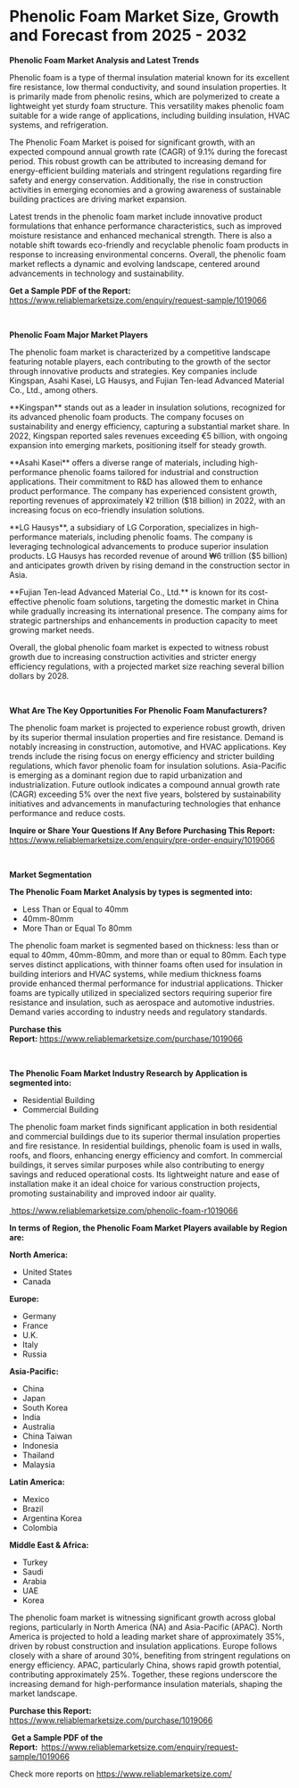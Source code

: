 <p><h1>Phenolic Foam Market Size, Growth and Forecast from 2025 - 2032</h1></p><p><strong>Phenolic Foam Market Analysis and Latest Trends</strong></p>
<p><p>Phenolic foam is a type of thermal insulation material known for its excellent fire resistance, low thermal conductivity, and sound insulation properties. It is primarily made from phenolic resins, which are polymerized to create a lightweight yet sturdy foam structure. This versatility makes phenolic foam suitable for a wide range of applications, including building insulation, HVAC systems, and refrigeration.</p><p>The Phenolic Foam Market is poised for significant growth, with an expected compound annual growth rate (CAGR) of 9.1% during the forecast period. This robust growth can be attributed to increasing demand for energy-efficient building materials and stringent regulations regarding fire safety and energy conservation. Additionally, the rise in construction activities in emerging economies and a growing awareness of sustainable building practices are driving market expansion.</p><p>Latest trends in the phenolic foam market include innovative product formulations that enhance performance characteristics, such as improved moisture resistance and enhanced mechanical strength. There is also a notable shift towards eco-friendly and recyclable phenolic foam products in response to increasing environmental concerns. Overall, the phenolic foam market reflects a dynamic and evolving landscape, centered around advancements in technology and sustainability.</p></p>
<p><strong>Get a Sample PDF of the Report:&nbsp;</strong> <a href="https://www.reliablemarketsize.com/enquiry/request-sample/1019066?utm_campaign=2273&utm_medium=2&utm_source=Github&utm_content=ia&utm_term=30012025&utm_id=phenolic-foam">https://www.reliablemarketsize.com/enquiry/request-sample/1019066</a></p>
<p>&nbsp;</p>
<p><strong>Phenolic Foam Major Market Players</strong></p>
<p><p>The phenolic foam market is characterized by a competitive landscape featuring notable players, each contributing to the growth of the sector through innovative products and strategies. Key companies include Kingspan, Asahi Kasei, LG Hausys, and Fujian Ten-lead Advanced Material Co., Ltd., among others.</p><p>**Kingspan** stands out as a leader in insulation solutions, recognized for its advanced phenolic foam products. The company focuses on sustainability and energy efficiency, capturing a substantial market share. In 2022, Kingspan reported sales revenues exceeding €5 billion, with ongoing expansion into emerging markets, positioning itself for steady growth.</p><p>**Asahi Kasei** offers a diverse range of materials, including high-performance phenolic foams tailored for industrial and construction applications. Their commitment to R&D has allowed them to enhance product performance. The company has experienced consistent growth, reporting revenues of approximately ¥2 trillion ($18 billion) in 2022, with an increasing focus on eco-friendly insulation solutions.</p><p>**LG Hausys**, a subsidiary of LG Corporation, specializes in high-performance materials, including phenolic foams. The company is leveraging technological advancements to produce superior insulation products. LG Hausys has recorded revenue of around ₩6 trillion ($5 billion) and anticipates growth driven by rising demand in the construction sector in Asia.</p><p>**Fujian Ten-lead Advanced Material Co., Ltd.** is known for its cost-effective phenolic foam solutions, targeting the domestic market in China while gradually increasing its international presence. The company aims for strategic partnerships and enhancements in production capacity to meet growing market needs.</p><p>Overall, the global phenolic foam market is expected to witness robust growth due to increasing construction activities and stricter energy efficiency regulations, with a projected market size reaching several billion dollars by 2028.</p></p>
<p>&nbsp;</p>
<p><strong>What Are The Key Opportunities For Phenolic Foam Manufacturers?</strong></p>
<p><p>The phenolic foam market is projected to experience robust growth, driven by its superior thermal insulation properties and fire resistance. Demand is notably increasing in construction, automotive, and HVAC applications. Key trends include the rising focus on energy efficiency and stricter building regulations, which favor phenolic foam for insulation solutions. Asia-Pacific is emerging as a dominant region due to rapid urbanization and industrialization. Future outlook indicates a compound annual growth rate (CAGR) exceeding 5% over the next five years, bolstered by sustainability initiatives and advancements in manufacturing technologies that enhance performance and reduce costs.</p></p>
<p><strong>Inquire or Share Your Questions If Any Before Purchasing This Report:</strong> <a href="https://www.reliablemarketsize.com/enquiry/pre-order-enquiry/1019066?utm_campaign=2273&utm_medium=2&utm_source=Github&utm_content=ia&utm_term=30012025&utm_id=phenolic-foam">https://www.reliablemarketsize.com/enquiry/pre-order-enquiry/1019066</a></p>
<p>&nbsp;</p>
<p><strong>Market Segmentation</strong></p>
<p><strong>The Phenolic Foam Market Analysis by types is segmented into:</strong></p>
<p><ul><li>Less Than or Equal to 40mm</li><li>40mm-80mm</li><li>More Than or Equal To 80mm</li></ul></p>
<p><p>The phenolic foam market is segmented based on thickness: less than or equal to 40mm, 40mm-80mm, and more than or equal to 80mm. Each type serves distinct applications, with thinner foams often used for insulation in building interiors and HVAC systems, while medium thickness foams provide enhanced thermal performance for industrial applications. Thicker foams are typically utilized in specialized sectors requiring superior fire resistance and insulation, such as aerospace and automotive industries. Demand varies according to industry needs and regulatory standards.</p></p>
<p><strong>Purchase this Report:&nbsp;</strong><a href="https://www.reliablemarketsize.com/purchase/1019066?utm_campaign=2273&utm_medium=2&utm_source=Github&utm_content=ia&utm_term=30012025&utm_id=phenolic-foam">https://www.reliablemarketsize.com/purchase/1019066</a></p>
<p>&nbsp;</p>
<p><strong>The Phenolic Foam Market Industry Research by Application is segmented into:</strong></p>
<p><ul><li>Residential Building</li><li>Commercial Building</li></ul></p>
<p><p>The phenolic foam market finds significant application in both residential and commercial buildings due to its superior thermal insulation properties and fire resistance. In residential buildings, phenolic foam is used in walls, roofs, and floors, enhancing energy efficiency and comfort. In commercial buildings, it serves similar purposes while also contributing to energy savings and reduced operational costs. Its lightweight nature and ease of installation make it an ideal choice for various construction projects, promoting sustainability and improved indoor air quality.</p></p>
<p><a href="https://www.reliablemarketsize.com/phenolic-foam-r1019066?utm_campaign=2273&utm_medium=2&utm_source=Github&utm_content=ia&utm_term=30012025&utm_id=phenolic-foam">&nbsp;https://www.reliablemarketsize.com/phenolic-foam-r1019066</a></p>
<p><strong>In terms of Region, the Phenolic Foam Market Players available by Region are:</strong></p>
<p>
    <p> <strong> North America: </strong>
        <ul>
            <li>United States</li>
            <li>Canada</li>
        </ul>
        </p> 
    <p> <strong> Europe: </strong>
        <ul>
            <li>Germany</li>
            <li>France</li>
            <li>U.K.</li>
            <li>Italy</li>
            <li>Russia</li>
        </ul>
        </p> 
    <p> <strong> Asia-Pacific: </strong>
        <ul>
            <li>China</li>
            <li>Japan</li>
            <li>South Korea</li>
            <li>India</li>
            <li>Australia</li>
            <li>China Taiwan</li>
            <li>Indonesia</li>
            <li>Thailand</li>
            <li>Malaysia</li>
        </ul>
        </p> 
    <p> <strong> Latin America: </strong>
        <ul>
            <li>Mexico</li>
            <li>Brazil</li>
            <li>Argentina Korea</li>
            <li>Colombia</li>
        </ul>
        </p> 
    <p> <strong> Middle East & Africa: </strong>
        <ul>
            <li>Turkey</li>
            <li>Saudi</li>
            <li>Arabia</li>
            <li>UAE</li>
            <li>Korea</li>
        </ul>
    </p>
    </p>
<p><p>The phenolic foam market is witnessing significant growth across global regions, particularly in North America (NA) and Asia-Pacific (APAC). North America is projected to hold a leading market share of approximately 35%, driven by robust construction and insulation applications. Europe follows closely with a share of around 30%, benefiting from stringent regulations on energy efficiency. APAC, particularly China, shows rapid growth potential, contributing approximately 25%. Together, these regions underscore the increasing demand for high-performance insulation materials, shaping the market landscape.</p></p>
<p><strong>Purchase this Report: </strong><a href="https://www.reliablemarketsize.com/purchase/1019066?utm_campaign=2273&utm_medium=2&utm_source=Github&utm_content=ia&utm_term=30012025&utm_id=phenolic-foam">https://www.reliablemarketsize.com/purchase/1019066</a></p>
<p>&nbsp;<strong>Get a Sample PDF of the Report:&nbsp;&nbsp;</strong><a href="https://www.reliablemarketsize.com/enquiry/request-sample/1019066?utm_campaign=2273&utm_medium=2&utm_source=Github&utm_content=ia&utm_term=30012025&utm_id=phenolic-foam">https://www.reliablemarketsize.com/enquiry/request-sample/1019066</a></p>
<p><strong></strong></p>
<p>Check more reports on <a href="https://www.reliablemarketsize.com/?utm_campaign=2273&utm_medium=2&utm_source=Github&utm_content=ia&utm_term=30012025&utm_id=phenolic-foam">https://www.reliablemarketsize.com/</a></p>
